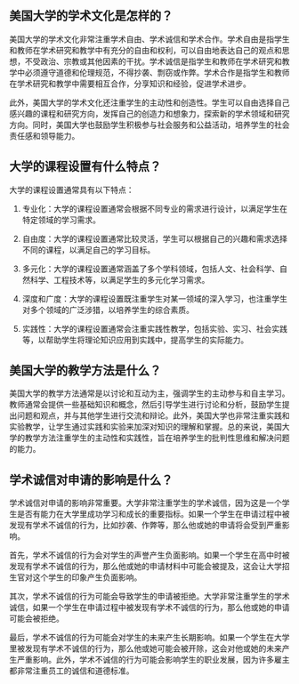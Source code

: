 ## 美国大学的学术文化是怎样的？
美国大学的学术文化非常注重学术自由、学术诚信和学术合作。学术自由是指学生和教师在学术研究和教学中有充分的自由和权利，可以自由地表达自己的观点和思想，不受政治、宗教或其他因素的干扰。学术诚信是指学生和教师在学术研究和教学中必须遵守道德和伦理规范，不得抄袭、剽窃或作弊。学术合作是指学生和教师在学术研究和教学中需要相互合作，分享知识和经验，促进学术进步。

此外，美国大学的学术文化还注重学生的主动性和创造性。学生可以自由选择自己感兴趣的课程和研究方向，发挥自己的创造力和想象力，探索新的学术领域和研究方向。同时，美国大学也鼓励学生积极参与社会服务和公益活动，培养学生的社会责任感和领导能力。
## 大学的课程设置有什么特点？
大学的课程设置通常具有以下特点：

1. 专业化：大学的课程设置通常会根据不同专业的需求进行设计，以满足学生在特定领域的学习需求。

2. 自由度：大学的课程设置通常比较灵活，学生可以根据自己的兴趣和需求选择不同的课程，以满足自己的学习目标。

3. 多元化：大学的课程设置通常涵盖了多个学科领域，包括人文、社会科学、自然科学、工程技术等，以满足学生的多元化学习需求。

4. 深度和广度：大学的课程设置既注重学生对某一领域的深入学习，也注重学生对多个领域的广泛涉猎，以培养学生的综合素质。

5. 实践性：大学的课程设置通常会注重实践性教学，包括实验、实习、社会实践等，以帮助学生将理论知识应用到实践中，提高学生的实际能力。
## 美国大学的教学方法是什么？
美国大学的教学方法通常是以讨论和互动为主，强调学生的主动参与和自主学习。教师通常会提供一些基础知识和概念，然后引导学生进行讨论和分析，鼓励学生提出问题和观点，并与其他学生进行交流和辩论。此外，美国大学也非常注重实践和实验教学，让学生通过实践和实验来加深对知识的理解和掌握。总的来说，美国大学的教学方法注重学生的主动性和实践性，旨在培养学生的批判性思维和解决问题的能力。
## 学术诚信对申请的影响是什么？
学术诚信对申请的影响非常重要。大学非常注重学生的学术诚信，因为这是一个学生是否有能力在大学里成功学习和成长的重要指标。如果一个学生在申请过程中被发现有学术不诚信的行为，比如抄袭、作弊等，那么他或她的申请将会受到严重影响。

首先，学术不诚信的行为会对学生的声誉产生负面影响。如果一个学生在高中时被发现有学术不诚信的行为，那么他或她的申请材料中可能会被提及，这会让大学招生官对这个学生的印象产生负面影响。

其次，学术不诚信的行为可能会导致学生的申请被拒绝。大学非常注重学生的学术诚信，如果一个学生在申请过程中被发现有学术不诚信的行为，那么他或她的申请可能会被拒绝。

最后，学术不诚信的行为可能会对学生的未来产生长期影响。如果一个学生在大学里被发现有学术不诚信的行为，那么他或她可能会被开除，这会对他或她的未来产生严重影响。此外，学术不诚信的行为可能会影响学生的职业发展，因为许多雇主都非常注重员工的诚信和道德标准。
